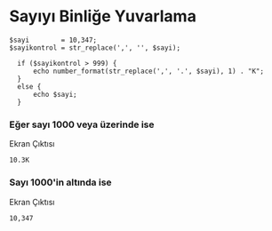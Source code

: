 # Sayıyı Binliğe Yuvarlama

```
$sayi        = 10,347;
$sayikontrol = str_replace(',', '', $sayi);

  if ($sayikontrol > 999) {
      echo number_format(str_replace(',', '.', $sayi), 1) . "K";
  }
  else {
      echo $sayi;
  }
```

### Eğer sayı 1000 veya üzerinde ise
Ekran Çıktısı

```
10.3K
```

### Sayı 1000'in altında ise
Ekran Çıktısı

```
10,347
```
